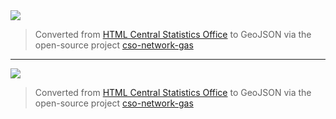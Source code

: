 <div class='tableauPlaceholder' id='viz1613648433373' style='position: relative'><noscript><a href='#'><img alt=' '
                src='https:&#47;&#47;public.tableau.com&#47;static&#47;images&#47;To&#47;TotalAnnualResidentialGasConsumptionGWhyear&#47;Map&#47;1_rss.png'
                style='border: none' /></a></noscript><object class='tableauViz' style='display:none;'>
        <param name='host_url' value='https%3A%2F%2Fpublic.tableau.com%2F' />
        <param name='embed_code_version' value='3' />
        <param name='site_root' value='' />
        <param name='name' value='TotalAnnualResidentialGasConsumptionGWhyear&#47;Map' />
        <param name='tabs' value='no' />
        <param name='toolbar' value='yes' />
        <param name='static_image'
            value='https:&#47;&#47;public.tableau.com&#47;static&#47;images&#47;To&#47;TotalAnnualResidentialGasConsumptionGWhyear&#47;Map&#47;1.png' />
        <param name='animate_transition' value='yes' />
        <param name='display_static_image' value='yes' />
        <param name='display_spinner' value='yes' />
        <param name='display_overlay' value='yes' />
        <param name='display_count' value='yes' />
        <param name='language' value='en' />
        <param name='filter' value='publish=yes' /></object></div>
<script type='text/javascript'>
    var divElement = document.getElementById('viz1613648433373');
    var vizElement = divElement.getElementsByTagName('object')[0];
    vizElement.style.width = '100%';
    vizElement.style.height = (divElement.offsetWidth * 0.75) + 'px';
    var scriptElement = document.createElement('script');
    scriptElement.src = 'https://public.tableau.com/javascripts/api/viz_v1.js';
    vizElement.parentNode.insertBefore(scriptElement, vizElement);
</script>

> Converted from [HTML Central Statistics Office](https://www.cso.ie/en/releasesandpublications/er/ngc/networkedgasconsumption2019/) to GeoJSON via the open-source project [cso-network-gas](https://github.com/codema-dev/cso-network-gas)


---


<div class='tableauPlaceholder' id='viz1613652157001' style='position: relative'><noscript><a
            href='https:&#47;&#47;codema-dev.github.io&#47;dublin-energy-webmaps&#47;'><img alt=' '
                src='https:&#47;&#47;public.tableau.com&#47;static&#47;images&#47;No&#47;Non-ResidentialTotalAnnualGasConsumptionGWhyear&#47;Dashboard&#47;1_rss.png'
                style='border: none' /></a></noscript><object class='tableauViz' style='display:none;'>
        <param name='host_url' value='https%3A%2F%2Fpublic.tableau.com%2F' />
        <param name='embed_code_version' value='3' />
        <param name='site_root' value='' />
        <param name='name' value='Non-ResidentialTotalAnnualGasConsumptionGWhyear&#47;Dashboard' />
        <param name='tabs' value='no' />
        <param name='toolbar' value='yes' />
        <param name='static_image'
            value='https:&#47;&#47;public.tableau.com&#47;static&#47;images&#47;No&#47;Non-ResidentialTotalAnnualGasConsumptionGWhyear&#47;Dashboard&#47;1.png' />
        <param name='animate_transition' value='yes' />
        <param name='display_static_image' value='yes' />
        <param name='display_spinner' value='yes' />
        <param name='display_overlay' value='yes' />
        <param name='display_count' value='yes' />
        <param name='language' value='en' /></object></div>
<script type='text/javascript'>
    var divElement = document.getElementById('viz1613652157001');
    var vizElement = divElement.getElementsByTagName('object')[0];
    if (divElement.offsetWidth > 800) {
        vizElement.style.width = '1000px';
        vizElement.style.height = '827px';
    } else if (divElement.offsetWidth > 500) {
        vizElement.style.width = '1000px';
        vizElement.style.height = '827px';
    } else {
        vizElement.style.width = '100%';
        vizElement.style.height = '727px';
    }
    var scriptElement = document.createElement('script');
    scriptElement.src = 'https://public.tableau.com/javascripts/api/viz_v1.js';
    vizElement.parentNode.insertBefore(scriptElement, vizElement);
</script>

> Converted from [HTML Central Statistics Office](https://www.cso.ie/en/releasesandpublications/er/ngc/networkedgasconsumption2019/) to GeoJSON via the open-source project [cso-network-gas](https://github.com/codema-dev/cso-network-gas)